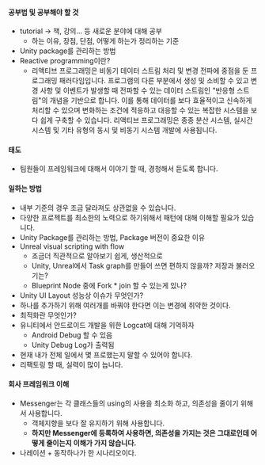 #### 공부법 및 공부해야 할 것
* tutorial -> 책, 강의... 등 새로운 분야에 대해 공부
  * 하는 이유, 장점, 단점, 어떻게 하는가 정리하는 기준
* Unity package를 관리하는 방법
* Reactive programming이란?
  * 리액티브 프로그래밍은 비동기 데이터 스트림 처리 및 변경 전파에 중점을 둔 프로그래밍 패러다임입니다. 프로그램의 다른 부분에서 생성 및 소비할 수 있고 변경 사항 및 이벤트가 발생할 때 전파할 수 있는 데이터 스트림인 "반응형 스트림"의 개념을 기반으로 합니다. 이를 통해 데이터를 보다 효율적이고 신속하게 처리할 수 있으며 변화하는 조건에 적응하고 대응할 수 있는 복잡한 시스템을 보다 쉽게 ​​구축할 수 있습니다. 리액티브 프로그래밍은 종종 분산 시스템, 실시간 시스템 및 기타 유형의 동시 및 비동기 시스템 개발에 사용됩니다.

#### 태도
* 팀원들이 프레임워크에 대해서 이야기 할 때, 경청해서 듣도록 합니다.

#### 일하는 방법
* 내부 기준의 경우 조금 달라져도 상관없을 수 있습니다.
* 다양한 프로젝트를 최소한의 노력으로 하기위해서 패턴에 대해 이해할 필요가 있습니다.
* Unity Package를 관리하는 방법, Package 버전이 중요한 이유
* Unreal visual scripting with flow
  * 조금더 직관적으로 알아보기 쉽게, 생산적으로
  * Unity, Unreal에서 Task graph를 만들어 쓰면 편하지 않을까? 저장과 불러오기는?
  * Blueprint Node 중에 Fork * join 할 수 있는게 있나?
* Unity UI Layout 성능상 이슈가 무엇인가?
* 하나를 추가하기 위해 여러개를 바꿔야 한다면 이는 변경에 취약한 것이다.
* 최적화란 무엇인가?
* 유니티에서 안드로이드 개발을 위한 Logcat에 대해 기억하자
  * Android Debug 할 수 있음
  * Unity Debug Log가 출력됨
* 현재 내가 전체 일에서 몇 프로했는지 말할 수 있어야 합니다.
* 리팩토링 할 때, 실력이 많이 늡니다.

#### 회사 프레임워크 이해
* Messenger는 각 클래스들의 using의 사용을 최소화 하고, 의존성을 줄이기 위해서 사용합니다.
  * 객체지향을 보다 잘 유지하기 위해 사용합니다.
  * <b>하지만 Messenger에 등록하여 사용하면, 의존성을 가지는 것은 그대로인데 어떻게 줄이는지 이해가 가지 않습니다.</b>
* 나레이션 + 동작하나가 한 시나리오이다.
